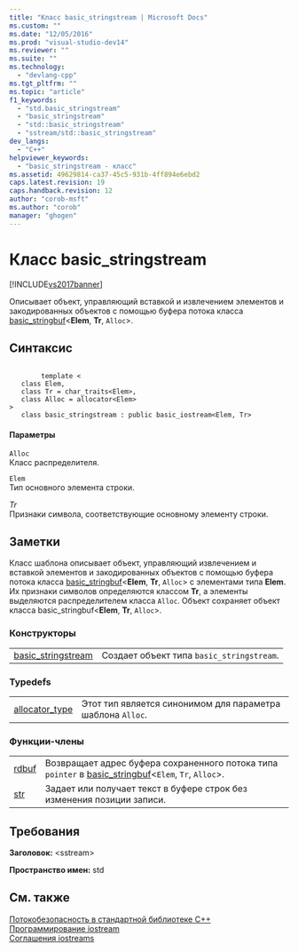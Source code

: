 ```yaml
---
title: "Класс basic_stringstream | Microsoft Docs"
ms.custom: ""
ms.date: "12/05/2016"
ms.prod: "visual-studio-dev14"
ms.reviewer: ""
ms.suite: ""
ms.technology: 
  - "devlang-cpp"
ms.tgt_pltfrm: ""
ms.topic: "article"
f1_keywords: 
  - "std.basic_stringstream"
  - "basic_stringstream"
  - "std::basic_stringstream"
  - "sstream/std::basic_stringstream"
dev_langs: 
  - "C++"
helpviewer_keywords: 
  - "basic_stringstream - класс"
ms.assetid: 49629814-ca37-45c5-931b-4ff894e6ebd2
caps.latest.revision: 19
caps.handback.revision: 12
author: "corob-msft"
ms.author: "corob"
manager: "ghogen"
---
```

# Класс basic_stringstream
[!INCLUDE[vs2017banner](../assembler/inline/includes/vs2017banner.md)]

Описывает объект, управляющий вставкой и извлечением элементов и закодированных объектов с помощью буфера потока класса [basic\_stringbuf](../Topic/basic_stringbuf%20Class.md)\<**Elem**, **Tr**, `Alloc`\>.  
  
## Синтаксис  
  
```  
  
        template <  
   class Elem,   
   class Tr = char_traits<Elem>,   
   class Alloc = allocator<Elem>   
>  
   class basic_stringstream : public basic_iostream<Elem, Tr>  
```  
  
#### Параметры  
 `Alloc`  
 Класс распределителя.  
  
 `Elem`  
 Тип основного элемента строки.  
  
 *Tr*  
 Признаки символа, соответствующие основному элементу строки.  
  
## Заметки  
 Класс шаблона описывает объект, управляющий извлечением и вставкой элементов и закодированных объектов с помощью буфера потока класса [basic\_stringbuf](../Topic/basic_stringbuf%20Class.md)\<**Elem**, **Tr**, `Alloc`\> с элементами типа **Elem**. Их признаки символов определяются классом **Tr**, а элементы выделяются распределителем класса `Alloc`.  Объект сохраняет объект класса basic\_stringbuf\<**Elem**, **Tr**, `Alloc`\>.  
  
### Конструкторы  
  
|||  
|-|-|  
|[basic\_stringstream](../Topic/basic_stringstream::basic_stringstream.md)|Создает объект типа `basic_stringstream`.|  
  
### Typedefs  
  
|||  
|-|-|  
|[allocator\_type](../Topic/basic_stringstream::allocator_type.md)|Этот тип является синонимом для параметра шаблона `Alloc`.|  
  
### Функции\-члены  
  
|||  
|-|-|  
|[rdbuf](../Topic/basic_stringstream::rdbuf.md)|Возвращает адрес буфера сохраненного потока типа `pointer` в [basic\_stringbuf](../Topic/basic_stringbuf%20Class.md)\<`Elem`, `Tr`, `Alloc`\>.|  
|[str](../Topic/basic_stringstream::str.md)|Задает или получает текст в буфере строк без изменения позиции записи.|  
  
## Требования  
 **Заголовок:** \<sstream\>  
  
 **Пространство имен:** std  
  
## См. также  
 [Потокобезопасность в стандартной библиотеке C\+\+](../standard-library/thread-safety-in-the-cpp-standard-library.md)   
 [Программирование iostream](../Topic/iostream%20Programming.md)   
 [Соглашения iostreams](../standard-library/iostreams-conventions.md)